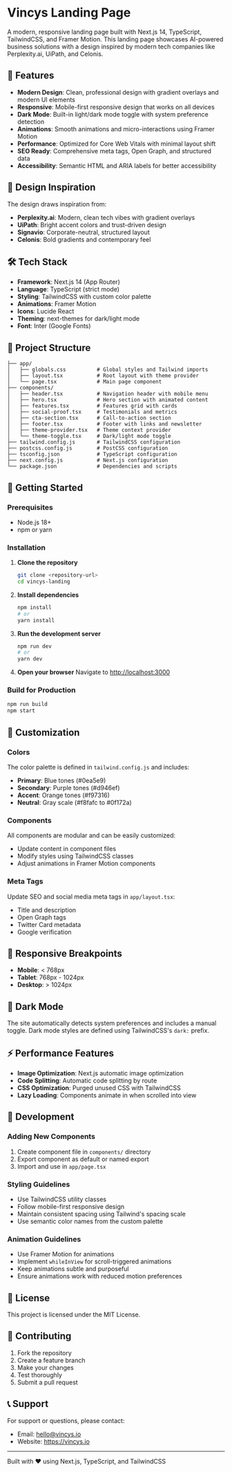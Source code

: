 # Vincys Landing Page

A modern, responsive landing page built with Next.js 14, TypeScript, TailwindCSS, and Framer Motion. This landing page showcases AI-powered business solutions with a design inspired by modern tech companies like Perplexity.ai, UiPath, and Celonis.

## 🚀 Features

- **Modern Design**: Clean, professional design with gradient overlays and modern UI elements
- **Responsive**: Mobile-first responsive design that works on all devices
- **Dark Mode**: Built-in light/dark mode toggle with system preference detection
- **Animations**: Smooth animations and micro-interactions using Framer Motion
- **Performance**: Optimized for Core Web Vitals with minimal layout shift
- **SEO Ready**: Comprehensive meta tags, Open Graph, and structured data
- **Accessibility**: Semantic HTML and ARIA labels for better accessibility

## 🎨 Design Inspiration

The design draws inspiration from:
- **Perplexity.ai**: Modern, clean tech vibes with gradient overlays
- **UiPath**: Bright accent colors and trust-driven design
- **Signavio**: Corporate-neutral, structured layout
- **Celonis**: Bold gradients and contemporary feel

## 🛠️ Tech Stack

- **Framework**: Next.js 14 (App Router)
- **Language**: TypeScript (strict mode)
- **Styling**: TailwindCSS with custom color palette
- **Animations**: Framer Motion
- **Icons**: Lucide React
- **Theming**: next-themes for dark/light mode
- **Font**: Inter (Google Fonts)

## 📁 Project Structure

```
├── app/
│   ├── globals.css          # Global styles and Tailwind imports
│   ├── layout.tsx           # Root layout with theme provider
│   └── page.tsx             # Main page component
├── components/
│   ├── header.tsx           # Navigation header with mobile menu
│   ├── hero.tsx             # Hero section with animated content
│   ├── features.tsx         # Features grid with cards
│   ├── social-proof.tsx     # Testimonials and metrics
│   ├── cta-section.tsx      # Call-to-action section
│   ├── footer.tsx           # Footer with links and newsletter
│   ├── theme-provider.tsx   # Theme context provider
│   └── theme-toggle.tsx     # Dark/light mode toggle
├── tailwind.config.js       # TailwindCSS configuration
├── postcss.config.js        # PostCSS configuration
├── tsconfig.json            # TypeScript configuration
├── next.config.js           # Next.js configuration
└── package.json             # Dependencies and scripts
```

## 🚀 Getting Started

### Prerequisites

- Node.js 18+ 
- npm or yarn

### Installation

1. **Clone the repository**
   ```bash
   git clone <repository-url>
   cd vincys-landing
   ```

2. **Install dependencies**
   ```bash
   npm install
   # or
   yarn install
   ```

3. **Run the development server**
   ```bash
   npm run dev
   # or
   yarn dev
   ```

4. **Open your browser**
   Navigate to [http://localhost:3000](http://localhost:3000)

### Build for Production

```bash
npm run build
npm start
```

## 🎨 Customization

### Colors

The color palette is defined in `tailwind.config.js` and includes:
- **Primary**: Blue tones (#0ea5e9)
- **Secondary**: Purple tones (#d946ef)
- **Accent**: Orange tones (#f97316)
- **Neutral**: Gray scale (#f8fafc to #0f172a)

### Components

All components are modular and can be easily customized:
- Update content in component files
- Modify styles using TailwindCSS classes
- Adjust animations in Framer Motion components

### Meta Tags

Update SEO and social media meta tags in `app/layout.tsx`:
- Title and description
- Open Graph tags
- Twitter Card metadata
- Google verification

## 📱 Responsive Breakpoints

- **Mobile**: < 768px
- **Tablet**: 768px - 1024px
- **Desktop**: > 1024px

## 🌙 Dark Mode

The site automatically detects system preferences and includes a manual toggle. Dark mode styles are defined using TailwindCSS's `dark:` prefix.

## ⚡ Performance Features

- **Image Optimization**: Next.js automatic image optimization
- **Code Splitting**: Automatic code splitting by route
- **CSS Optimization**: Purged unused CSS with TailwindCSS
- **Lazy Loading**: Components animate in when scrolled into view

## 🔧 Development

### Adding New Components

1. Create component file in `components/` directory
2. Export component as default or named export
3. Import and use in `app/page.tsx`

### Styling Guidelines

- Use TailwindCSS utility classes
- Follow mobile-first responsive design
- Maintain consistent spacing using Tailwind's spacing scale
- Use semantic color names from the custom palette

### Animation Guidelines

- Use Framer Motion for animations
- Implement `whileInView` for scroll-triggered animations
- Keep animations subtle and purposeful
- Ensure animations work with reduced motion preferences

## 📄 License

This project is licensed under the MIT License.

## 🤝 Contributing

1. Fork the repository
2. Create a feature branch
3. Make your changes
4. Test thoroughly
5. Submit a pull request

## 📞 Support

For support or questions, please contact:
- Email: hello@vincys.io
- Website: https://vincys.io

---

Built with ❤️ using Next.js, TypeScript, and TailwindCSS

